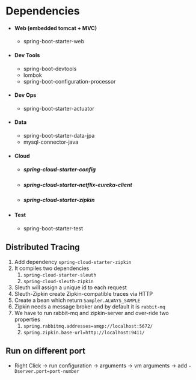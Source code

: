 Dependencies
============

- #### Web (embedded tomcat + MVC)
    - spring-boot-starter-web
- #### Dev Tools
    - spring-boot-devtools
    - lombok
    - spring-boot-configuration-processor
- #### Dev Ops
    - spring-boot-starter-actuator
- #### Data
    - spring-boot-starter-data-jpa
    - mysql-connector-java
- #### Cloud
    - ##### spring-cloud-starter-config
    - ##### spring-cloud-starter-netflix-eureka-client
    - ##### spring-cloud-starter-zipkin
- #### Test
    - spring-boot-starter-test

Distributed Tracing
-------------------
1.  Add dependency ```spring-cloud-starter-zipkin```
2. It compiles two dependencies
    1. ```spring-cloud-starter-sleuth```
    2. ```spring-cloud-sleuth-zipkin```
3.  Sleuth will assign a unique id to each request
4.  Sleuth-Zipkin create Zipkin-compatible traces via HTTP
5.  Create a bean which return ```Sampler.ALWAYS_SAMPLE```
6.  Zipkin needs a message broker and by default it is ```rabbit-mq```
7.  We have to run rabbit-mq and zipkin-server and  over-ride two properties
    1. ```spring.rabbitmq.addresses=amqp://localhost:5672/```
    2. ```spring.zipkin.base-url=http://localhost:9411/```


Run on different port
---------------------
- Right Click -> run configuration -> arguments -> vm arguments -> add ```-Dserver.port=port-number```


